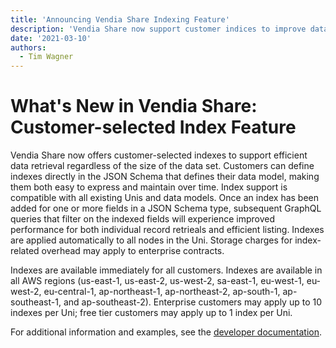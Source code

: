 ```yaml
---
title: 'Announcing Vendia Share Indexing Feature'
description: 'Vendia Share now support customer indices to improve data retrieval performance'
date: '2021-03-10'
authors:
  - Tim Wagner
---
```


# What's New in Vendia Share: Customer-selected Index Feature

Vendia Share now offers customer-selected indexes to support efficient data retrieval regardless of the size of the data set. Customers can define indexes directly in the JSON Schema that defines their data model, making them both easy to express and maintain over time. Index support is compatible with all existing Unis and data models. Once an index has been added for one or more fields in a JSON Schema type, subsequent GraphQL queries that filter on the indexed fields will experience improved performance for both individual record retrieals and efficient listing. Indexes are applied automatically to all nodes in the Uni. Storage charges for index-related overhead may apply to enterprise contracts.

Indexes are available immediately for all customers. Indexes are available in all AWS regions (us-east-1, us-east-2, us-west-2, sa-east-1, eu-west-1, eu-west-2, eu-central-1, ap-northeast-1, ap-northeast-2, ap-south-1, ap-southeast-1, and ap-southeast-2). Enterprise customers may apply up to 10 indexes per Uni; free tier customers may apply up to 1 index per Uni.

For additional information and examples, see the [developer documentation](https://vendia.com/docs/share/data-modeling#indexes).
